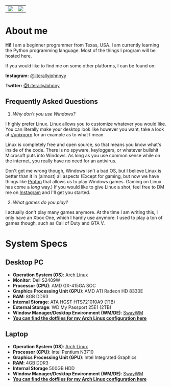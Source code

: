 <table>
  <tr>
    <td align="center" style="padding=0;width=50%;">
      <img align="center" style="padding=0;" src="https://github-readme-stats.vercel.app/api?username=literallyjohnny&count_private=true&include_all_commits=true&show_icons=true&hide_title=true&hide_border=true"/>
    </td>
    <td align="center" style="padding=0;width=50%;">
      <img align="center" style="padding=0;" src="https://github-readme-stats.vercel.app/api/top-langs/?username=literallyjohnny&layout=compact&hide_border=true"/>
    </td>
  </tr>
</table>

# About me

**Hi!** I am a beginner programmer from Texas, USA. I am currently learning the Python programming language. Most of the things I program will be hosted here.

If you would like to find me on some other platforms, I can be found on:

**Instagram:** [@literallyjohnnyy](https://instagram.com/literallyjohnnyy)

**Twitter:** [@LiterallyJohnny](https://twitter.com/LiterallyJohnny)

## Frequently Asked Questions
1. *Why don't you use Windows?*

I highly prefer Linux. Linux allows you to customize whatever you would like. You can literally make your desktop look like however you want, take a look at [r/unixporn](https://www.reddit.com/r/unixporn/) for an example as to what I mean.

Linux is completely free and open source, so that means you know what's inside of the code. There is no spyware, keyloggers, or whatever bullshit Microsoft puts into Windows. As long as you use common sense while on the internet, you really have no need for an antivirus.

Don't get me wrong though, Windows isn't a bad OS, but I believe Linux is better than it in (almost) all aspects (Except for gaming, but now we have things like [Proton](www.protondb.com.) that allows us to play Windows games. Gaming on Linux has come a *long* way.) If you would like to give Linux a shot, feel free to DM me on [Instagram](https://instagram.com/literallyjohnnyy) and I'll get you started.

2. *What games do you play?*

I actually don't play many games anymore. At the time I am writing this, I only have an Xbox One, which I hardly use anymore. I used to play a ton of games though, such as Call of Duty and GTA V.

# System Specs
## Desktop PC
- **Operation System (OS)**: [Arch Linux](https://archlinux.org)
- **Monitor**: Dell S2409W
- **Processor (CPU)**: AMD GX-415GA SOC
- **Graphics Processing Unit (GPU)**: AMD ATI Radeon HD 8330E
- **RAM**: 8GB DDR3
- **Internal Storage**: ATA HGST HTS721010A9 (1TB)
- **External Storage**: WD My Passport 25E1 (2TB)
- **Window Manager/Desktop Environment (WM/DE)**: [SwayWM](https://swaywm.org/)
- [**You can find the dotfiles for my Arch Linux configuration here**](https://github.com/LiterallyJohnny/Dotfiles)

## Laptop
- **Operation System (OS)**: [Arch Linux](https://archlinux.org)
- **Processor (CPU)**: Intel Pentium N3710
- **Graphics Processing Unit (GPU)**: Intel Integrated Graphics
- **RAM**: 4GB DDR3
- **Internal Storage** 500GB HDD
- **Window Manager/Desktop Environment (WM/DE)**: [SwayWM](https://swaywm.org/)
- [**You can find the dotfiles for my Arch Linux configuration here**](https://github.com/LiterallyJohnny/Dotfiles)